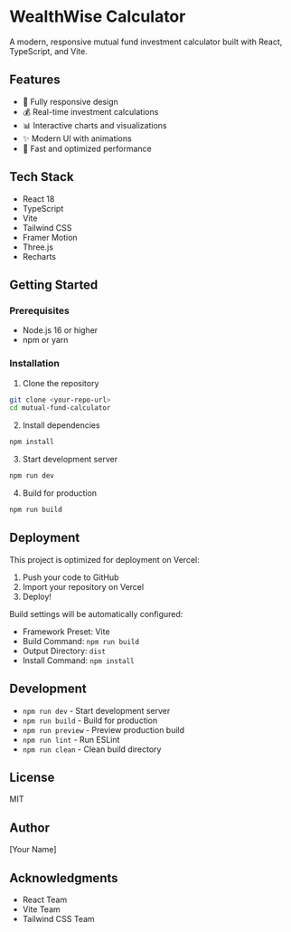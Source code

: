 # WealthWise Calculator

A modern, responsive mutual fund investment calculator built with React, TypeScript, and Vite.

## Features

- 📱 Fully responsive design
- 💰 Real-time investment calculations
- 📊 Interactive charts and visualizations
- ✨ Modern UI with animations
- 🚀 Fast and optimized performance

## Tech Stack

- React 18
- TypeScript
- Vite
- Tailwind CSS
- Framer Motion
- Three.js
- Recharts

## Getting Started

### Prerequisites

- Node.js 16 or higher
- npm or yarn

### Installation

1. Clone the repository
```bash
git clone <your-repo-url>
cd mutual-fund-calculator
```

2. Install dependencies
```bash
npm install
```

3. Start development server
```bash
npm run dev
```

4. Build for production
```bash
npm run build
```

## Deployment

This project is optimized for deployment on Vercel:

1. Push your code to GitHub
2. Import your repository on Vercel
3. Deploy!

Build settings will be automatically configured:
- Framework Preset: Vite
- Build Command: `npm run build`
- Output Directory: `dist`
- Install Command: `npm install`

## Development

- `npm run dev` - Start development server
- `npm run build` - Build for production
- `npm run preview` - Preview production build
- `npm run lint` - Run ESLint
- `npm run clean` - Clean build directory

## License

MIT

## Author

[Your Name]

## Acknowledgments

- React Team
- Vite Team
- Tailwind CSS Team
